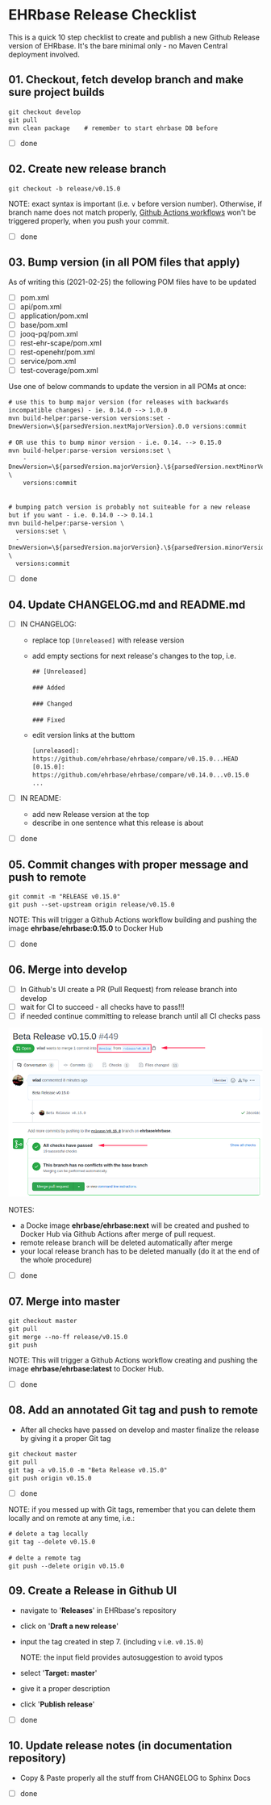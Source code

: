 # EHRbase Release Checklist

This is a quick 10 step checklist to create and publish a new Github Release version of EHRbase. It's the bare minimal only - no Maven Central deployment involved. 

## 01. Checkout, fetch develop branch and make sure project builds

```    
git checkout develop
git pull
mvn clean package    # remember to start ehrbase DB before
```

- [ ] done

## 02. Create new release branch 

```
git checkout -b release/v0.15.0
```
NOTE: exact syntax is important (i.e. `v` before version number). Otherwise, if branch name does not match properly, [Github Actions workflows](https://github.com/ehrbase/ehrbase/tree/develop/.github/workflows) won't be triggered properly, when you push your commit.

- [ ] done

## 03. Bump version (in all POM files that apply)

As of writing this (2021-02-25) the following POM files have to be updated
- [ ] pom.xml    
- [ ] api/pom.xml 
- [ ] application/pom.xml 
- [ ] base/pom.xml 
- [ ] jooq-pq/pom.xml 
- [ ] rest-ehr-scape/pom.xml 
- [ ] rest-openehr/pom.xml 
- [ ] service/pom.xml 
- [ ] test-coverage/pom.xml

Use one of below commands to update the version in all POMs at once:

```
# use this to bump major version (for releases with backwards incompatible changes) - ie. 0.14.0 --> 1.0.0
mvn build-helper:parse-version versions:set -DnewVersion=\${parsedVersion.nextMajorVersion}.0.0 versions:commit

# OR use this to bump minor version - i.e. 0.14. --> 0.15.0
mvn build-helper:parse-version versions:set \
    -DnewVersion=\${parsedVersion.majorVersion}.\${parsedVersion.nextMinorVersion}.0 \
    versions:commit


# bumping patch version is probably not suiteable for a new release but if you want - i.e. 0.14.0 --> 0.14.1
mvn build-helper:parse-version \
  versions:set \
  -DnewVersion=\${parsedVersion.majorVersion}.\${parsedVersion.minorVersion}.\${parsedVersion.nextIncrementalVersion} \
  versions:commit
```

- [ ] done 
    

## 04. Update CHANGELOG.md and README.md

- [ ] IN CHANGELOG:
    - replace top `[Unreleased]` with release version
    - add empty sections for next release's changes to the top, i.e.
        
        ```
        ## [Unreleased]

        ### Added

        ### Changed

        ### Fixed
        ```
    - edit version links at the buttom

        ```
        [unreleased]: https://github.com/ehrbase/ehrbase/compare/v0.15.0...HEAD
        [0.15.0]: https://github.com/ehrbase/ehrbase/compare/v0.14.0...v0.15.0
        ...
        ```

- [ ] IN README:
    - add new Release version at the top
    - describe in one sentence what this release is about

- [ ] done
    

## 05. Commit changes with proper message and push to remote
    
```
git commit -m "RELEASE v0.15.0"
git push --set-upstream origin release/v0.15.0
```

NOTE: This will trigger a Github Actions workflow building and pushing the image **ehrbase/ehrbase:0.15.0** to Docker Hub

- [ ] done

## 06. Merge into develop

- [ ] In Github's UI create a PR (Pull Request) from release branch into develop
- [ ] wait for CI to succeed - all checks have to pass!!!
- [ ] if needed continue committing to release branch until all CI checks pass

![CI checks pass](img/release_pr_checks_pass.png)

NOTES:
- a Docke image **ehrbase/ehrbase:next** will be created and pushed to Docker Hub via Github Actions after merge of pull request.
- remote release branch will be deleted automatically after merge
- your local release branch has to be deleted manually (do it at the end of the whole procedure)

- [ ] done

## 07. Merge into master

```
git checkout master
git pull
git merge --no-ff release/v0.15.0
git push
```

NOTE: This will trigger a Github Actions workflow creating and pushing the image **ehrbase/ehrbase:latest** to Docker Hub.

- [ ] done

## 08. Add an annotated Git tag and push to remote

- After all checks have passed on develop and master finalize the release by giving it a proper Git tag

```
git checkout master
git pull
git tag -a v0.15.0 -m "Beta Release v0.15.0"
git push origin v0.15.0
```
- [ ] done

NOTE: if you messed up with Git tags, remember that you can delete them locally and on remote at any time, i.e.:
```
# delete a tag locally
git tag --delete v0.15.0

# delte a remote tag
git push --delete origin v0.15.0
```
    
## 09. Create a Release in Github UI

- navigate to '**Releases**' in EHRbase's repository
- click on '**Draft a new release**'
- input the tag created in step 7. (including `v` i.e. `v0.15.0`)

    NOTE: the input field provides autosuggestion to avoid typos

- select '**Target: master**'
- give it a proper description
- click '**Publish release**'

- [ ] done


## 10. Update release notes (in documentation repository)

- Copy & Paste properly all the stuff from CHANGELOG to Sphinx Docs

- [ ] done 
